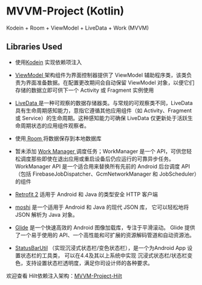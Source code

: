 # MVVM-Project (Kotlin)
Kodein + Room + ViewModel + LiveData + Work (MVVM)


## Libraries Used

* 使用[Kodein](https://github.com/Kodein-Framework/Kodein-DI) 实现依赖项注入

* [ViewModel ](https://developer.android.com/topic/libraries/architecture/viewmodel) 架构组件为界面控制器提供了 ViewModel 辅助程序类，该类负责为界面准备数据。在配置更改期间会自动保留 ViewModel 对象，以便它们存储的数据立即可供下一个 Activity 或 Fragment 实例使用

* [LiveData ](https://developer.android.com/topic/libraries/architecture/livedata) 是一种可观察的数据存储器类。与常规的可观察类不同，LiveData 具有生命周期感知能力，意指它遵循其他应用组件（如 Activity、Fragment 或 Service）的生命周期。这种感知能力可确保 LiveData 仅更新处于活跃生命周期状态的应用组件观察者。

* 使用[ Room ](https://developer.android.com/training/data-storage/room)将数据保存到本地数据库

* 暂未添加 [ Work Manager ](https://developer.android.com/topic/libraries/architecture/workmanager)调度任务；WorkManager 是一个 API，可供您轻松调度那些即使在退出应用或重启设备后仍应运行的可靠异步任务。WorkManager API 是一个适合用来替换所有先前的 Android 后台调度 API（包括 FirebaseJobDispatcher、GcmNetworkManager 和 JobScheduler）的组件

* [Retrofit 2](https://square.github.io/retrofit) 适用于 Android 和 Java 的类型安全 HTTP 客户端

* [moshi](https://github.com/square/moshi) 是一个适用于 Android 和 Java 的现代 JSON 库， 它可以轻松地将 JSON 解析为 Java 对象。

* [Glide](https://bumptech.github.io/glide) 是一个快速高效的 Android 图像加载库，专注于平滑滚动。 Glide 提供了一个易于使用的 API、一个高性能和可扩展的资源解码管道和自动资源池。

* [StatusBarUtil](https://github.com/laobie/StatusBarUtil) （实现沉浸式状态栏/变色状态栏），是一个为Android App 设置状态栏的工具类， 可以在4.4及其以上系统中实现 沉浸式状态栏/状态栏变色，支持设置状态栏透明度，满足你司设计师的各种要求。



欢迎查看 Hilt依赖注入架构：[MVVM-Project-Hilt](https://github.com/Amifeng/MVVM-Project-Hilt)
